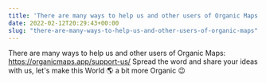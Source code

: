 ```yaml
---
title: 'There are many ways to help us and other users of Organic Maps'
date: 2022-02-12T20:29:43+00:00
slug: "there-are-many-ways-to-help-us-and-other-users-of-organic-maps"
---
```


There are many ways to help us and other users of Organic Maps: <https://organicmaps.app/support-us/>
Spread the word and share your ideas with us, let's make this World 🌎 a bit more Organic 😉

